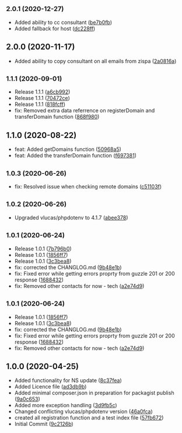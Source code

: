 ## <small>2.0.1 (2020-12-27)</small>

* Added ability to cc consultant ([be7b0fb](https://github.com/privyreza/pdr-php-sdk/commit/be7b0fb))
* Added fallback for host ([dc228ff](https://github.com/privyreza/pdr-php-sdk/commit/dc228ff))



## 2.0.0 (2020-11-17)

* Added ability to copy consultant on all emails from zispa ([2a0816a](https://github.com/privyreza/pdr-php-sdk/commit/2a0816a))



## <small>1.1.1 (2020-09-01)</small>

* Release 1.1.1 ([a6cb992](https://github.com/privyreza/pdr-php-sdk/commit/a6cb992))
* Release 1.1.1 ([70472ce](https://github.com/privyreza/pdr-php-sdk/commit/70472ce))
* Release 1.1.1 ([818fcff](https://github.com/privyreza/pdr-php-sdk/commit/818fcff))
* fix: Removed extra data referrence on registerDomain and transferDomain function ([868f980](https://github.com/privyreza/pdr-php-sdk/commit/868f980))



## 1.1.0 (2020-08-22)

* feat: Added getDomains function ([50968a5](https://github.com/privyreza/pdr-php-sdk/commit/50968a5))
* feat: Added the transferDomain function ([f697381](https://github.com/privyreza/pdr-php-sdk/commit/f697381))



## <small>1.0.3 (2020-06-26)</small>

* fix: Resolved issue when checking remote domains ([c51103f](https://github.com/privyreza/pdr-php-sdk/commit/c51103f))



## <small>1.0.2 (2020-06-26)</small>

* Upgraded vlucas/phpdotenv to 4.1.7 ([abee378](https://github.com/privyreza/pdr-php-sdk/commit/abee378))



## <small>1.0.1 (2020-06-24)</small>

* Release 1.0.1 ([7b796b0](https://github.com/privyreza/pdr-php-sdk/commit/7b796b0))
* Release 1.0.1 ([1856ff7](https://github.com/privyreza/pdr-php-sdk/commit/1856ff7))
* Release 1.0.1 ([3c3bea8](https://github.com/privyreza/pdr-php-sdk/commit/3c3bea8))
* fix: corrected the CHANGLOG.md ([9b48e1b](https://github.com/privyreza/pdr-php-sdk/commit/9b48e1b))
* fix: Fixed error while getting errors proprty from guzzle 201 or 200 response ([1688432](https://github.com/privyreza/pdr-php-sdk/commit/1688432))
* fix: Removed other contacts for now - tech ([a2e74d9](https://github.com/privyreza/pdr-php-sdk/commit/a2e74d9))



## <small>1.0.1 (2020-06-24)</small>

* Release 1.0.1 ([1856ff7](https://github.com/privyreza/pdr-php-sdk/commit/1856ff7))
* Release 1.0.1 ([3c3bea8](https://github.com/privyreza/pdr-php-sdk/commit/3c3bea8))
* fix: corrected the CHANGLOG.md ([9b48e1b](https://github.com/privyreza/pdr-php-sdk/commit/9b48e1b))
* fix: Fixed error while getting errors proprty from guzzle 201 or 200 response ([1688432](https://github.com/privyreza/pdr-php-sdk/commit/1688432))
* fix: Removed other contacts for now - tech ([a2e74d9](https://github.com/privyreza/pdr-php-sdk/commit/a2e74d9))



## 1.0.0 (2020-04-25)

* Added functionality for NS update ([8c37fea](https://github.com/privyreza/pdr-php-sdk/commit/8c37fea))
* Added Licence file ([ad3db9b](https://github.com/privyreza/pdr-php-sdk/commit/ad3db9b))
* Added minimal composer.json in preparation for packagist publish ([9a0c653](https://github.com/privyreza/pdr-php-sdk/commit/9a0c653))
* Added more exception handling ([3d9fb5c](https://github.com/privyreza/pdr-php-sdk/commit/3d9fb5c))
* Changed conflicting vlucas/phpdotenv version ([46a0fca](https://github.com/privyreza/pdr-php-sdk/commit/46a0fca))
* created all registration function and a test index file ([57fb672](https://github.com/privyreza/pdr-php-sdk/commit/57fb672))
* Initial Commit ([9c2126b](https://github.com/privyreza/pdr-php-sdk/commit/9c2126b))



